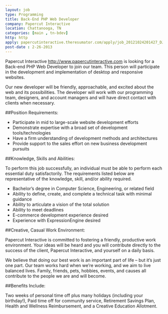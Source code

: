 ```yaml
---
layout: job
type: Programming
title: Back-End PHP Web Developer
company: Papercut Interactive
location: Chattanooga, TN
categories: [main , tn-bdev]
http: http
apply: papercutinteractive.theresumator.com/apply/job_20121024201427_DJ5PCB3Y0FRSHOGR/Backend-PHP-Web-Developer.html
post-date : 2-26-2013
---
```


Papercut Interactive <http://www.papercutinteractive.com> is looking for a Back-end PHP Web Developer to join our team. This person will participate in the development and implementation of desktop and responsive websites.

Our new developer will be friendly, approachable, and excited about the web and its possibilities. The developer will work with our programming team, designers, and account managers and will have direct contact with clients when necessary.

##Position Requirements:

* Participate in mid to large-scale website development efforts
* Demonstrate expertise with a broad set of development tools/technologies
* Have a firm understanding of development methods and architectures
* Provide support to the sales effort on new business development pursuits


##Knowledge, Skills and Abilities:

To perform this job successfully, an individual must be able to perform each essential duty satisfactorily. The requirements listed below are representative of the knowledge, skill, and/or ability required.

* Bachelor’s degree in Computer Science, Engineering, or related field
* Ability to define, create, and complete a technical task with minimal guidance
* Ability to articulate a vision of the total solution
* Ability to meet deadlines
* E-commerce development experience desired
* Experience with ExpressionEngine desired

##Creative, Casual Work Environment:

Papercut Interactive is committed to fostering a friendly, productive work environment. Your ideas will be heard and you will contribute directly to the success of the client, Papercut Interactive, and yourself on a daily basis.

We believe that doing our best work is an important part of life – but it’s just one part. Our team works hard when we’re working, and we aim to live balanced lives. Family, friends, pets, hobbies, events, and causes all contribute to the people we are and will become.

##Benefits Include:

Two weeks of personal time off plus many holidays (including your birthday!), Paid time off for community service, Retirement Savings Plan, Health and Wellness Reimbursement, and a Creative Education Allotment.
